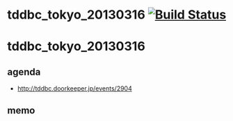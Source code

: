 # tddbc_tokyo_20130316 [![Build Status](https://travis-ci.org/SpringMT/tddbc_tokyo_20130316.png)](https://travis-ci.org/SpringMT/tddbc_tokyo_20130316)

tddbc_tokyo_20130316
====================

## agenda
* http://tddbc.doorkeeper.jp/events/2904

## memo


